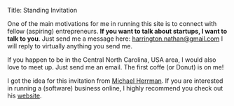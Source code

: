 Title: Standing Invitation

One of the main motivations for me in running this site is to connect
with fellow (aspiring) entrepreneurs. **If you want to talk about
startups, I want to talk to you**. Just send me a message here:
harrington.nathan@gmail.com  I will reply to virtually anything you send
me.

If you happen to be in the Central North Carolina, USA area, I would
also love to meet up. Just send me an email. The first coffe (or Donut)
is on me!

I got the idea for this invitation from [Michael
Herrman](http://www.herrmann.io/standing-invitation.html). If you are
interested in running a (software) business online, I highly recommend
you check out his [website](http://www.herrmann.io/).



